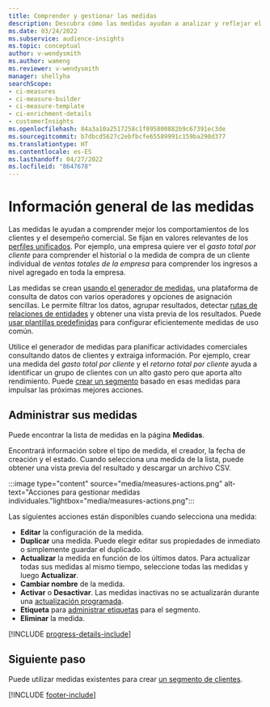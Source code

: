 ```yaml
---
title: Comprender y gestionar las medidas
description: Descubra cómo las medidas ayudan a analizar y reflejar el rendimiento de su negocio.
ms.date: 03/24/2022
ms.subservice: audience-insights
ms.topic: conceptual
author: v-wendysmith
ms.author: wameng
ms.reviewer: v-wendysmith
manager: shellyha
searchScope:
- ci-measures
- ci-measure-builder
- ci-measure-template
- ci-enrichment-details
- customerInsights
ms.openlocfilehash: 84a3a10a2517258c1f895800882b9c67391ec3de
ms.sourcegitcommit: b7dbcd5627c2ebfbcfe65589991c159ba290d377
ms.translationtype: HT
ms.contentlocale: es-ES
ms.lasthandoff: 04/27/2022
ms.locfileid: "8647678"
---
```

# <a name="measures-overview"></a>Información general de las medidas

Las medidas le ayudan a comprender mejor los comportamientos de los clientes y el desempeño comercial. Se fijan en valores relevantes de los [perfiles unificados](data-unification.md). Por ejemplo, una empresa quiere ver el *gasto total por cliente* para comprender el historial o la medida de compra de un cliente individual de *ventas totales de la empresa* para comprender los ingresos a nivel agregado en toda la empresa.  

Las medidas se crean [usando el generador de medidas](measure-builder.md), una plataforma de consulta de datos con varios operadores y opciones de asignación sencillas. Le permite filtrar los datos, agrupar resultados, detectar [rutas de relaciones de entidades](relationships.md) y obtener una vista previa de los resultados. Puede [usar plantillas predefinidas](measure-templates.md) para configurar eficientemente medidas de uso común.

Utilice el generador de medidas para planificar actividades comerciales consultando datos de clientes y extraiga información. Por ejemplo, crear una medida del *gasto total por cliente* y el *retorno total por cliente* ayuda a identificar un grupo de clientes con un alto gasto pero que aporta alto rendimiento. Puede [crear un segmento](segments.md) basado en esas medidas para impulsar las próximas mejores acciones.

## <a name="manage-your-measures"></a>Administrar sus medidas

Puede encontrar la lista de medidas en la página **Medidas**.

Encontrará información sobre el tipo de medida, el creador, la fecha de creación y el estado. Cuando selecciona una medida de la lista, puede obtener una vista previa del resultado y descargar un archivo CSV.

:::image type="content" source="media/measures-actions.png" alt-text="Acciones para gestionar medidas individuales."lightbox="media/measures-actions.png":::

Las siguientes acciones están disponibles cuando selecciona una medida:

- **Editar** la configuración de la medida.
- **Duplicar** una medida. Puede elegir editar sus propiedades de inmediato o simplemente guardar el duplicado.
- **Actualizar** la medida en función de los últimos datos. Para actualizar todas sus medidas al mismo tiempo, seleccione todas las medidas y luego **Actualizar**.
- **Cambiar nombre** de la medida.
- **Activar** o **Desactivar**. Las medidas inactivas no se actualizarán durante una [actualización programada](system.md#schedule-tab).
- **Etiqueta** para [administrar etiquetas](work-with-tags-columns.md#manage-tags) para el segmento.
- **Eliminar** la medida.

[!INCLUDE [progress-details-include](includes/progress-details-pane.md)]

## <a name="next-step"></a>Siguiente paso

Puede utilizar medidas existentes para crear [un segmento de clientes](segments.md).

[!INCLUDE [footer-include](includes/footer-banner.md)]
